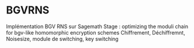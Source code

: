 # BGVRNS
Implémentation BGV RNS sur Sagemath
Stage : optimizing the moduli chain for bgv-like homomorphic encryption schemes
Chiffrement, Déchiffremnt, Noisesize, module de switching, key switching



